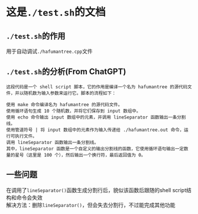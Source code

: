 # 这是`./test.sh`的文档

## `./test.sh`的作用

用于自动调试`./hafumantree.cpp`文件

## `./test.sh`的分析(From ChatGPT)<!-- 注意及时更新 -->

```
这段代码是一个 shell script 脚本，它的作用是编译一个名为 hafumantree 的源代码文件，并以随机数为输入参数来运行它。脚本的流程如下：

使用 make 命令编译名为 hafumantree 的源代码文件。
使用循环语句生成 10 个随机数，并将它们保存到 input 数组中。
使用 echo 命令输出 input 数组中的元素，并调用 lineSeparator 函数输出一条分割线。
使用管道符号 | 将 input 数组中的元素作为输入传递给 ./hafumantree.out 命令，运行可执行文件。
调用 lineSeparator 函数输出一条分割线。
其中，lineSeparator 函数是一个自定义的输出分割线的函数，它使用循环语句输出一定数量的星号（这里是 100 个），然后输出一个换行符，最后返回值为 0。
```

## 一些问题

在调用了`lineSeparator()`函数生成分割行后，貌似该函数后跟随的shell script结构和命令会失效  
解决方法：删除`lineSeparator()`，但会失去分割行，不过能完成其他功能
